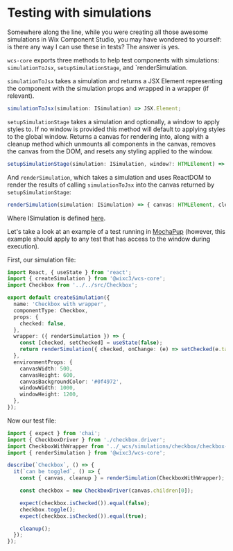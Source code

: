 # Testing with simulations

Somewhere along the line, while you were creating all those awesome simulations in Wix Component Studio, you may have wondered to yourself: is there any way I can use these in tests? The answer is yes.

`wcs-core` exports three methods to help test components with simulations: `simulationToJsx`, `setupSimulationStage`, and `renderSimulation.

`simulationToJsx` takes a simulation and returns a JSX Element representing the component with the simulation props and wrapped in a wrapper (if relevant).

```ts
simulationToJsx(simulation: ISimulation) => JSX.Element;
```

`setupSimulationStage` takes a simulation and optionally, a window to apply styles to. If no window is provided this method will default to applying styles to the global window. Returns a canvas for rendering into, along with a cleanup method which unmounts all components in the canvas, removes the canvas from the DOM, and resets any styling applied to the window.

```ts
setupSimulationStage(simulation: ISimulation, window?: HTMLElement) => { canvas: HTMLElement, cleanup: () => void };
```

And `renderSimulation`, which takes a simulation and uses ReactDOM to render the results of calling `simulationToJsx` into the canvas returned by `setupSimulationStage`:

```ts
renderSimulation(simulation: ISimulation) => { canvas: HTMLElement, cleanup: () => void };
```

Where ISimulation is defined [here](https://github.com/wixplosives/wcs-core/blob/d91a792a52b916fb6dc55b7a4f7c49715a010168/src/types.ts#L40).

Let's take a look at an example of a test running in [MochaPup](https://github.com/wixplosives/mocha-pup) (however, this example should apply to any test that has access to the window during execution).

First, our simulation file:

```ts
import React, { useState } from 'react';
import { createSimulation } from '@wixc3/wcs-core';
import Checkbox from '../../src/Checkbox';

export default createSimulation({
  name: 'Checkbox with wrapper',
  componentType: Checkbox,
  props: {
    checked: false,
  },
  wrapper: ({ renderSimulation }) => {
    const [checked, setChecked] = useState(false);
    return renderSimulation({ checked, onChange: (e) => setChecked(e.target.checked) });
  },
  environmentProps: {
    canvasWidth: 500,
    canvasHeight: 600,
    canvasBackgroundColor: '#0f4972',
    windowWidth: 1000,
    windowHeight: 1200,
  },
});
```

Now our test file:

```ts
import { expect } from 'chai';
import { CheckboxDriver } from './checkbox.driver';
import CheckboxWithWrapper from '../_wcs/simulations/checkbox/checkbox-with-wrapper-sim';
import { renderSimulation } from '@wixc3/wcs-core';

describe(`Checkbox`, () => {
  it(`can be toggled`, () => {
    const { canvas, cleanup } = renderSimulation(CheckboxWithWrapper);

    const checkbox = new CheckboxDriver(canvas.children[0]);

    expect(checkbox.isChecked()).equal(false);
    checkbox.toggle();
    expect(checkbox.isChecked()).equal(true);

    cleanup();
  });
});
```
